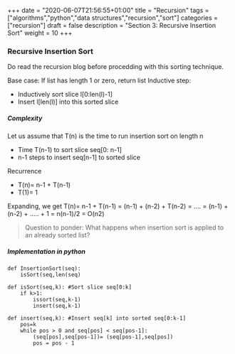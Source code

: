 +++
date = "2020-06-07T21:56:55+01:00"
title = "Recursion"
tags = ["algorithms","python","data structures","recursion","sort"]
categories = ["recursion"]
draft = false
description = "Section 3: Recursive Insertion Sort"
weight = 10
+++

### Recursive Insertion Sort

Do read the recursion blog before procedding with this sorting technique.

Base case: If list has length 1 or zero, return list
Inductive step:
- Inductively sort slice l[0:len(l)-1]
- Insert l[len(l)] into this sorted slice

##### Complexity

Let us assume that T(n) is the time to run insertion sort on length n
- Time T(n-1) to sort slice seq[0: n-1]
- n-1 steps to insert seq[n-1] to sorted slice

Recurrence
- T(n)= n-1 + T(n-1)
- T(1)= 1

Expanding, we get
T(n)= n-1 + T(n-1) = (n-1) + (n-2) + T(n-2) = .... = 
(n-1) + (n-2) + ..... + 1 = n(n-1)/2 = O(n2)

> Question to ponder: What happens when insertion sort is applied to an already sorted list?

##### Implementation in python

    def InsertionSort(seq):
        isSort(seq,len(seq)

    def isSort(seq,k): #Sort slice seq[0:k]
        if k>1:
            issort(seq,k-1)
            insert(seq,k-1)

    def insert(seq,k): #Insert seq[k] into sorted seq[0:k-1]
        pos=k
        while pos > 0 and seq[pos] < seq[pos-1]:
            (seq[pos],seq[pos-1])= (seq[pos-1],seq[pos])
            pos = pos - 1

